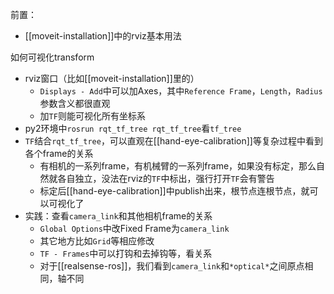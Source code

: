 前置：
- [[moveit-installation]]中的rviz基本用法

如何可视化transform
- rviz窗口（比如[[moveit-installation]]里的）
  - `Displays - Add`中可以加Axes，其中`Reference Frame`，`Length`，`Radius`参数含义都很直观
  - 加`TF`则能可视化所有坐标系
- py2环境中`rosrun rqt_tf_tree rqt_tf_tree`看`tf_tree`
- `TF`结合`rqt_tf_tree`，可以直观在[[hand-eye-calibration]]等复杂过程中看到各个frame的关系
  - 有相机的一系列frame，有机械臂的一系列frame，如果没有标定，那么自然就各自独立，没法在rviz的`TF`中标出，强行打开`TF`会有警告
  - 标定后[[hand-eye-calibration]]中publish出来，根节点连根节点，就可以可视化了
- 实践：查看`camera_link`和其他相机frame的关系
  - `Global Options`中改Fixed Frame为`camera_link`
  - 其它地方比如`Grid`等相应修改
  - `TF - Frames`中可以打钩和去掉钩等，看关系
  - 对于[[realsense-ros]]，我们看到`camera_link`和`*optical*`之间原点相同，轴不同